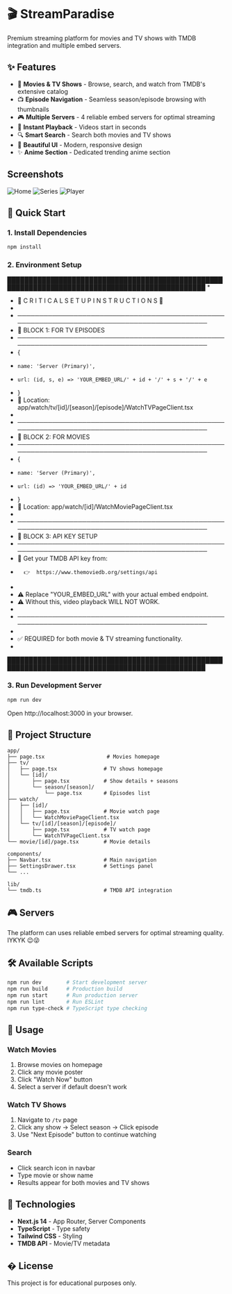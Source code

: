 # 🎬 StreamParadise

Premium streaming platform for movies and TV shows with TMDB integration and multiple embed servers.

## ✨ Features

- 🎥 **Movies & TV Shows** - Browse, search, and watch from TMDB's extensive catalog
- 📺 **Episode Navigation** - Seamless season/episode browsing with thumbnails
- 🎮 **Multiple Servers** - 4 reliable embed servers for optimal streaming
- 🎯 **Instant Playback** - Videos start in seconds
- 🔍 **Smart Search** - Search both movies and TV shows
- 🎨 **Beautiful UI** - Modern, responsive design
- ✨ **Anime Section** - Dedicated trending anime section

## Screenshots
![Home](ScreenShots/Home2.png)
![Series](ScreenShots/Series.png)
![Player](ScreenShots/player.png)

## 🚀 Quick Start

### 1. Install Dependencies
```bash
npm install
```

### 2. Environment Setup


████████████████████████████████████████████████████████████████████████████████████████████████
 *                                                                                                
 *  🚨  C R I T I C A L      S E T U P      I N S T R U C T I O N S  🚨                                 
 *                                                                                                
 *  ────────────────────────────────────────────────────────────────────────────────────────────
 *  🔹 BLOCK 1: FOR TV EPISODES
 *  ────────────────────────────────────────────────────────────────────────────────────────────
 *   { 
 *     name: 'Server (Primary)', 
 *     url: (id, s, e) => 'YOUR_EMBED_URL/' + id + '/' + s + '/' + e 
 *   }
 *   📁 Location: app/watch/tv/[id]/[season]/[episode]/WatchTVPageClient.tsx
 *                                                                                                
 *  ────────────────────────────────────────────────────────────────────────────────────────────
 *  🔹 BLOCK 2: FOR MOVIES
 *  ────────────────────────────────────────────────────────────────────────────────────────────
 *   {
 *     name: 'Server (Primary)', 
 *     url: (id) => 'YOUR_EMBED_URL/' + id 
 *   }
 *   📁 Location: app/watch/[id]/WatchMoviePageClient.tsx
 *                                                                                                
 *  ────────────────────────────────────────────────────────────────────────────────────────────
 *  🔹 BLOCK 3: API KEY SETUP
 *  ────────────────────────────────────────────────────────────────────────────────────────────
 *   🔑  Get your TMDB API key from:
 *       👉  https://www.themoviedb.org/settings/api
 *
 *   ⚠️  Replace "YOUR_EMBED_URL" with your actual embed endpoint.
 *   ⚠️  Without this, video playback WILL NOT WORK.
 *
 *  ────────────────────────────────────────────────────────────────────────────────────────────
 *                                                                                                
 *  ✅ REQUIRED for both movie & TV streaming functionality.
 *                                                                                                
████████████████████████████████████████████████████████████████████████████████████████████████






### 3. Run Development Server
```bash
npm run dev
```

Open http://localhost:3000 in your browser.

## 📁 Project Structure

```
app/
├── page.tsx                    # Movies homepage
├── tv/
│   ├── page.tsx               # TV shows homepage
│   └── [id]/
│       ├── page.tsx           # Show details + seasons
│       └── season/[season]/
│           └── page.tsx       # Episodes list
├── watch/
│   ├── [id]/
│   │   ├── page.tsx           # Movie watch page
│   │   └── WatchMoviePageClient.tsx
│   └── tv/[id]/[season]/[episode]/
│       ├── page.tsx           # TV watch page
│       └── WatchTVPageClient.tsx
└── movie/[id]/page.tsx        # Movie details

components/
├── Navbar.tsx                 # Main navigation
├── SettingsDrawer.tsx         # Settings panel
└── ...

lib/
└── tmdb.ts                    # TMDB API integration
```

## 🎮 Servers

The platform can uses reliable embed servers for optimal streaming quality. IYKYK 😉😜


## 🛠️ Available Scripts

```bash
npm run dev        # Start development server
npm run build      # Production build
npm run start      # Run production server
npm run lint       # Run ESLint
npm run type-check # TypeScript type checking
```

## 📝 Usage

### Watch Movies
1. Browse movies on homepage
2. Click any movie poster
3. Click "Watch Now" button
4. Select a server if default doesn't work

### Watch TV Shows
1. Navigate to `/tv` page
2. Click any show → Select season → Click episode
3. Use "Next Episode" button to continue watching

### Search
- Click search icon in navbar
- Type movie or show name
- Results appear for both movies and TV shows



## 🔧 Technologies

- **Next.js 14** - App Router, Server Components
- **TypeScript** - Type safety
- **Tailwind CSS** - Styling
- **TMDB API** - Movie/TV metadata

## � License

This project is for educational purposes only.
